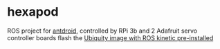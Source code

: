 # hexapod
ROS project for [antdroid](https://antdroid.grigri.cloud/), controlled by RPi 3b and 2 Adafruit servo controller boards
flash the [Ubiquity image with ROS kinetic pre-installed](https://downloads.ubiquityrobotics.com/pi.html)
